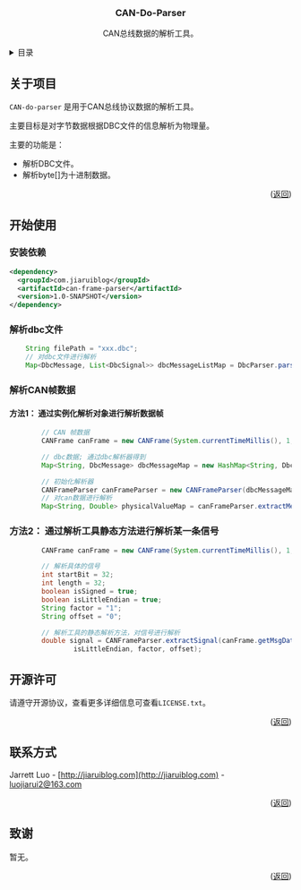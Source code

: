 <!-- Improved compatibility of back to top link: See: https://github.com/othneildrew/Best-README-Template/pull/73 -->
<a id="readme-top"></a>
<!--
*** Thanks for checking out the Best-README-Template. If you have a suggestion
*** that would make this better, please fork the repo and create a pull request
*** or simply open an issue with the tag "enhancement".
*** Don't forget to give the project a star!
*** Thanks again! Now go create something AMAZING! :D
-->



<!-- PROJECT SHIELDS -->
<!--
*** I'm using markdown "reference style" links for readability.
*** Reference links are enclosed in brackets [ ] instead of parentheses ( ).
*** See the bottom of this document for the declaration of the reference variables
*** for contributors-url, forks-url, etc. This is an optional, concise syntax you may use.
*** https://www.markdownguide.org/basic-syntax/#reference-style-links
-->

[//]: # ([![Contributors][contributors-shield]][contributors-url])

[//]: # ([![Forks][forks-shield]][forks-url])

[//]: # ([![Stargazers][stars-shield]][stars-url])

[//]: # ([![Issues][issues-shield]][issues-url])

[//]: # ([![MIT License][license-shield]][license-url])

[//]: # ([![LinkedIn][linkedin-shield]][linkedin-url])



<!-- PROJECT LOGO -->
<br />
<div align="center">

[//]: # (  <a href="https://github.com/othneildrew/Best-README-Template">)

[//]: # (    <img src="images/logo.png" alt="Logo" width="80" height="80">)

[//]: # (  </a>)

<h3 align="center">CAN-Do-Parser</h3>

  <p align="center">
    CAN总线数据的解析工具。

[//]: # (    <br />)

[//]: # (    <a href="https://github.com/othneildrew/Best-README-Template"><strong>Explore the docs »</strong></a>)

[//]: # (    <br />)

[//]: # (    <br />)

[//]: # (    <a href="https://github.com/othneildrew/Best-README-Template">View Demo</a>)

[//]: # (    ·)

[//]: # (    <a href="https://github.com/othneildrew/Best-README-Template/issues/new?labels=bug&template=bug-report---.md">Report Bug</a>)

[//]: # (    ·)

[//]: # (    <a href="https://github.com/othneildrew/Best-README-Template/issues/new?labels=enhancement&template=feature-request---.md">Request Feature</a>)
  </p>
</div>



<!-- TABLE OF CONTENTS -->
<details>
  <summary>目录</summary>
  <ol>
    <li>
      <a href="#about-the-project">关于项目</a>
    </li>
    <li>
      <a href="#getting-started">开始使用</a>
    </li>
    <li><a href="#license">开源许可</a></li>
    <li><a href="#contact">联系方式</a></li>
    <li><a href="#acknowledgments">致谢</a></li>
  </ol>
</details>



<!-- ABOUT THE PROJECT -->
## 关于项目

`CAN-do-parser` 是用于CAN总线协议数据的解析工具。

主要目标是对字节数据根据DBC文件的信息解析为物理量。

主要的功能是：
- 解析DBC文件。
- 解析byte[]为十进制数据。

<p align="right">(<a href="#readme-top">返回</a>)</p>


<!-- GETTING STARTED -->
## 开始使用

### 安装依赖

```xml
<dependency>
  <groupId>com.jiaruiblog</groupId>
  <artifactId>can-frame-parser</artifactId>
  <version>1.0-SNAPSHOT</version>
</dependency>
```

### 解析dbc文件

```java
    String filePath = "xxx.dbc";
    // 对dbc文件进行解析
    Map<DbcMessage, List<DbcSignal>> dbcMessageListMap = DbcParser.parseFile(filePath);
```

### 解析CAN帧数据

#### 方法1： 通过实例化解析对象进行解析数据帧
```java
        // CAN 帧数据
        CANFrame canFrame = new CANFrame(System.currentTimeMillis(), 1, 8, 20, "275d602702000000");

        // dbc数据; 通过dbc解析器得到
        Map<String, DbcMessage> dbcMessageMap = new HashMap<String, DbcMessage>();

        // 初始化解析器
        CANFrameParser canFrameParser = new CANFrameParser(dbcMessageMap);
        // 对can数据进行解析
        Map<String, Double> physicalValueMap = canFrameParser.extractMessage(canFrame);
```

### 方法2： 通过解析工具静态方法进行解析某一条信号
```java
        CANFrame canFrame = new CANFrame(System.currentTimeMillis(), 1, 8, 20, "275d602702000000");

        // 解析具体的信号
        int startBit = 32;
        int length = 32;
        boolean isSigned = true;
        boolean isLittleEndian = true;
        String factor = "1";
        String offset = "0";

        // 解析工具的静态解析方法，对信号进行解析
        double signal = CANFrameParser.extractSignal(canFrame.getMsgData(), startBit, length, isSigned, 
                isLittleEndian, factor, offset);

```

<!-- LICENSE -->
## 开源许可

请遵守开源协议，查看更多详细信息可查看`LICENSE.txt`。

<p align="right">(<a href="#readme-top">返回</a>)</p>


<!-- CONTACT -->
## 联系方式

Jarrett Luo - [http://jiaruiblog.com](http://jiaruiblog.com) - luojiarui2@163.com


<p align="right">(<a href="#readme-top">返回</a>)</p>


<!-- ACKNOWLEDGMENTS -->
## 致谢

暂无。

<p align="right">(<a href="#readme-top">返回</a>)</p>



<!-- MARKDOWN LINKS & IMAGES -->
<!-- https://www.markdownguide.org/basic-syntax/#reference-style-links -->
[contributors-shield]: https://img.shields.io/github/contributors/othneildrew/Best-README-Template.svg?style=for-the-badge
[contributors-url]: https://github.com/othneildrew/Best-README-Template/graphs/contributors
[forks-shield]: https://img.shields.io/github/forks/othneildrew/Best-README-Template.svg?style=for-the-badge
[forks-url]: https://github.com/othneildrew/Best-README-Template/network/members
[stars-shield]: https://img.shields.io/github/stars/othneildrew/Best-README-Template.svg?style=for-the-badge
[stars-url]: https://github.com/othneildrew/Best-README-Template/stargazers
[issues-shield]: https://img.shields.io/github/issues/othneildrew/Best-README-Template.svg?style=for-the-badge
[issues-url]: https://github.com/othneildrew/Best-README-Template/issues
[license-shield]: https://img.shields.io/github/license/othneildrew/Best-README-Template.svg?style=for-the-badge
[license-url]: https://github.com/othneildrew/Best-README-Template/blob/master/LICENSE.txt
[linkedin-shield]: https://img.shields.io/badge/-LinkedIn-black.svg?style=for-the-badge&logo=linkedin&colorB=555
[linkedin-url]: https://linkedin.com/in/othneildrew
[product-screenshot]: images/screenshot.png
[Next.js]: https://img.shields.io/badge/next.js-000000?style=for-the-badge&logo=nextdotjs&logoColor=white
[Next-url]: https://nextjs.org/
[React.js]: https://img.shields.io/badge/React-20232A?style=for-the-badge&logo=react&logoColor=61DAFB
[React-url]: https://reactjs.org/
[Vue.js]: https://img.shields.io/badge/Vue.js-35495E?style=for-the-badge&logo=vuedotjs&logoColor=4FC08D
[Vue-url]: https://vuejs.org/
[Angular.io]: https://img.shields.io/badge/Angular-DD0031?style=for-the-badge&logo=angular&logoColor=white
[Angular-url]: https://angular.io/
[Svelte.dev]: https://img.shields.io/badge/Svelte-4A4A55?style=for-the-badge&logo=svelte&logoColor=FF3E00
[Svelte-url]: https://svelte.dev/
[Laravel.com]: https://img.shields.io/badge/Laravel-FF2D20?style=for-the-badge&logo=laravel&logoColor=white
[Laravel-url]: https://laravel.com
[Bootstrap.com]: https://img.shields.io/badge/Bootstrap-563D7C?style=for-the-badge&logo=bootstrap&logoColor=white
[Bootstrap-url]: https://getbootstrap.com
[JQuery.com]: https://img.shields.io/badge/jQuery-0769AD?style=for-the-badge&logo=jquery&logoColor=white
[JQuery-url]: https://jquery.com 

